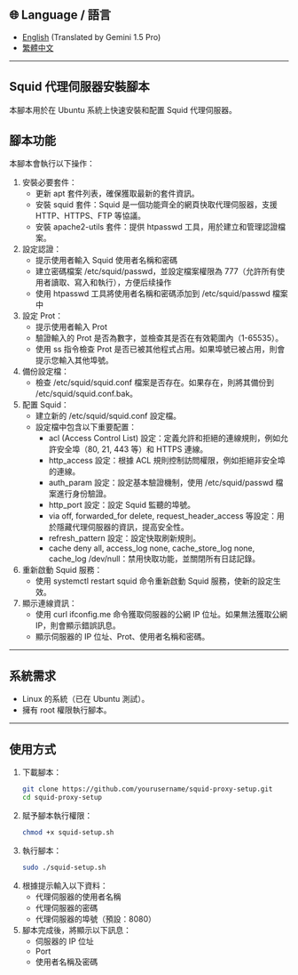 ## 🌐 Language / 語言

- [English](README.md) (Translated by Gemini 1.5 Pro)
- [繁體中文](README.zh-TW.md)

---

## Squid 代理伺服器安裝腳本
本腳本用於在 Ubuntu 系統上快速安裝和配置 Squid 代理伺服器。

## 腳本功能
本腳本會執行以下操作：
1. 安裝必要套件：
   - 更新 apt 套件列表，確保獲取最新的套件資訊。
   - 安裝 squid 套件：Squid 是一個功能齊全的網頁快取代理伺服器，支援 HTTP、HTTPS、FTP 等協議。
   - 安裝 apache2-utils 套件：提供 htpasswd 工具，用於建立和管理認證檔案。
2. 設定認證：
   - 提示使用者輸入 Squid 使用者名稱和密碼
   - 建立密碼檔案 /etc/squid/passwd，並設定檔案權限為 777（允許所有使用者讀取、寫入和執行），方便后续操作
   - 使用 htpasswd 工具將使用者名稱和密碼添加到 /etc/squid/passwd 檔案中
3. 設定 Prot：
   - 提示使用者輸入 Prot
   - 驗證輸入的 Prot 是否為數字，並檢查其是否在有效範圍內（1-65535）。
   - 使用 ss 指令檢查 Prot 是否已被其他程式占用。如果埠號已被占用，則會提示您輸入其他埠號。
4. 備份設定檔：
   - 檢查 /etc/squid/squid.conf 檔案是否存在。如果存在，則將其備份到 /etc/squid/squid.conf.bak。
5. 配置 Squid：
   - 建立新的 /etc/squid/squid.conf 設定檔。
   - 設定檔中包含以下重要配置：
      - acl (Access Control List) 設定：定義允許和拒絕的連線規則，例如允許安全埠（80, 21, 443 等）和 HTTPS 連線。
      - http_access 設定：根據 ACL 規則控制訪問權限，例如拒絕非安全埠的連線。
      - auth_param 設定：設定基本驗證機制，使用 /etc/squid/passwd 檔案進行身份驗證。
      - http_port 設定：設定 Squid 監聽的埠號。
      - via off, forwarded_for delete, request_header_access 等設定：用於隱藏代理伺服器的資訊，提高安全性。
      - refresh_pattern 設定：設定快取刷新規則。
      - cache deny all, access_log none, cache_store_log none, cache_log /dev/null：禁用快取功能，並關閉所有日誌記錄。
6. 重新啟動 Squid 服務：
   - 使用 systemctl restart squid 命令重新啟動 Squid 服務，使新的設定生效。
7. 顯示連線資訊：
   - 使用 curl ifconfig.me 命令獲取伺服器的公網 IP 位址。如果無法獲取公網 IP，則會顯示錯誤訊息。
   - 顯示伺服器的 IP 位址、Prot、使用者名稱和密碼。

---

## 系統需求

- Linux 的系統（已在 Ubuntu 測試）。
- 擁有 root 權限執行腳本。

---

## 使用方式

1. 下載腳本：
   ```bash
   git clone https://github.com/yourusername/squid-proxy-setup.git
   cd squid-proxy-setup
   ```
2. 賦予腳本執行權限：
   ```bash
   chmod +x squid-setup.sh
   ```
3. 執行腳本：
   ```bash
   sudo ./squid-setup.sh
   ```
4. 根據提示輸入以下資料：
   - 代理伺服器的使用者名稱
   - 代理伺服器的密碼
   - 代理伺服器的埠號（預設：8080）
5. 腳本完成後，將顯示以下訊息：
   - 伺服器的 IP 位址
   - Port
   - 使用者名稱及密碼
